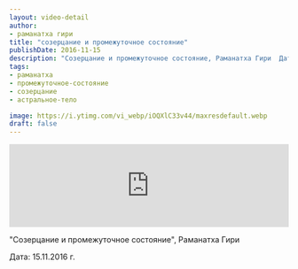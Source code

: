 ```yaml
---
layout: video-detail
author:
- раманатха гири
title: "созерцание и промежуточное состояние"
publishDate: 2016-11-15
description: "Созерцание и промежуточное состояние, Раманатха Гири  Дата  15.11.2016 г."
tags: 
- раманатха
- промежуточное-состояние
- созерцание
- астральное-тело

image: https://i.ytimg.com/vi_webp/iOQXlC33v44/maxresdefault.webp
draft: false
---
```


<iframe width="100%" src="https://www.youtube.com/embed/iOQXlC33v44" frameborder="0" allowfullscreen=""></iframe> 

 "Созерцание и промежуточное состояние", Раманатха Гири

 Дата: 15.11.2016 г.

  

 